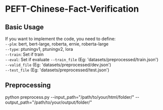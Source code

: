# PEFT-Chinese-Fact-Verification
## Basic Usage 
If you want to implement the code, you need to define:  
`--plm`: bert, bert-large, roberta, ernie, roberta-large  
`--type`: ptuningv1, ptuningv2, lora  
`--train`: Set if train    
`--eval`: Set if evaluate 
`--train_file` (Eg: 'datasets/preprocessed/train.json')  
`--valid_file` (Eg: 'datasets/preprocessed/dev.json')  
`--test_file` (Eg: 'datasets/preprocessed/test.json')

## Preprocessing
python preprocess.py --input_path="/path/to/your/html/folder/" --output_path="/path/to/your/output/folder/"
